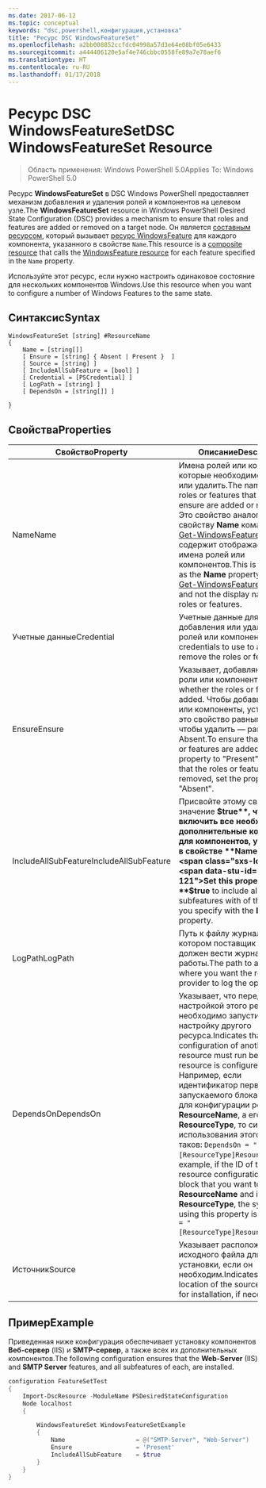 ```yaml
---
ms.date: 2017-06-12
ms.topic: conceptual
keywords: "dsc,powershell,конфигурация,установка"
title: "Ресурс DSC WindowsFeatureSet"
ms.openlocfilehash: a2bb008852ccfdc04998a57d3e64e08bf05e6433
ms.sourcegitcommit: a444406120e5af4e746cbbc0558fe89a7e78aef6
ms.translationtype: HT
ms.contentlocale: ru-RU
ms.lasthandoff: 01/17/2018
---
```

# <a name="dsc-windowsfeatureset-resource"></a><span data-ttu-id="2ec3a-103">Ресурс DSC WindowsFeatureSet</span><span class="sxs-lookup"><span data-stu-id="2ec3a-103">DSC WindowsFeatureSet Resource</span></span>

> <span data-ttu-id="2ec3a-104">Область применения: Windows PowerShell 5.0</span><span class="sxs-lookup"><span data-stu-id="2ec3a-104">Applies To: Windows PowerShell 5.0</span></span>

<span data-ttu-id="2ec3a-105">Ресурс **WindowsFeatureSet** в DSC Windows PowerShell предоставляет механизм добавления и удаления ролей и компонентов на целевом узле.</span><span class="sxs-lookup"><span data-stu-id="2ec3a-105">The **WindowsFeatureSet** resource in Windows PowerShell Desired State Configuration (DSC) provides a mechanism to ensure that roles and features are added or removed on a target node.</span></span>
<span data-ttu-id="2ec3a-106">Он является [составным ресурсом](authoringResourceComposite.md), который вызывает [ресурс WindowsFeature](windowsfeatureResource.md) для каждого компонента, указанного в свойстве `Name`.</span><span class="sxs-lookup"><span data-stu-id="2ec3a-106">This resource is a [composite resource](authoringResourceComposite.md) that calls the [WindowsFeature resource](windowsfeatureResource.md) for each feature specified in the `Name` property.</span></span>

<span data-ttu-id="2ec3a-107">Используйте этот ресурс, если нужно настроить одинаковое состояние для нескольких компонентов Windows.</span><span class="sxs-lookup"><span data-stu-id="2ec3a-107">Use this resource when you want to configure a number of Windows Features to the same state.</span></span>

## <a name="syntax"></a><span data-ttu-id="2ec3a-108">Синтаксис</span><span class="sxs-lookup"><span data-stu-id="2ec3a-108">Syntax</span></span>

```
WindowsFeatureSet [string] #ResourceName
{
    Name = [string[]] 
    [ Ensure = [string] { Absent | Present }  ]
    [ Source = [string] ]
    [ IncludeAllSubFeature = [bool] ]
    [ Credential = [PSCredential] ]
    [ LogPath = [string] ]
    [ DependsOn = [string[]] ]
    
}
```

## <a name="properties"></a><span data-ttu-id="2ec3a-109">Свойства</span><span class="sxs-lookup"><span data-stu-id="2ec3a-109">Properties</span></span>

|  <span data-ttu-id="2ec3a-110">Свойство</span><span class="sxs-lookup"><span data-stu-id="2ec3a-110">Property</span></span>  |  <span data-ttu-id="2ec3a-111">Описание</span><span class="sxs-lookup"><span data-stu-id="2ec3a-111">Description</span></span>   | 
|---|---| 
| <span data-ttu-id="2ec3a-112">Name</span><span class="sxs-lookup"><span data-stu-id="2ec3a-112">Name</span></span>| <span data-ttu-id="2ec3a-113">Имена ролей или компонентов, которые необходимо добавить или удалить.</span><span class="sxs-lookup"><span data-stu-id="2ec3a-113">The names of the roles or features that you want to ensure are added or removed.</span></span> <span data-ttu-id="2ec3a-114">Это свойство аналогично свойству **Name** командлета [Get-WindowsFeature](https://technet.microsoft.com/en-us/library/jj205469.aspx) и не содержит отображаемые имена ролей или компонентов.</span><span class="sxs-lookup"><span data-stu-id="2ec3a-114">This is the same as the **Name** property of the [Get-WindowsFeature](https://technet.microsoft.com/en-us/library/jj205469.aspx) cmdlet, and not the display name of the roles or features.</span></span>| 
| <span data-ttu-id="2ec3a-115">Учетные данные</span><span class="sxs-lookup"><span data-stu-id="2ec3a-115">Credential</span></span>| <span data-ttu-id="2ec3a-116">Учетные данные для добавления или удаления ролей или компонентов.</span><span class="sxs-lookup"><span data-stu-id="2ec3a-116">The credentials to use to add or remove the roles or features.</span></span>| 
| <span data-ttu-id="2ec3a-117">Ensure</span><span class="sxs-lookup"><span data-stu-id="2ec3a-117">Ensure</span></span>| <span data-ttu-id="2ec3a-118">Указывает, добавляются ли роли или компоненты.</span><span class="sxs-lookup"><span data-stu-id="2ec3a-118">Indicates whether the roles or features are added.</span></span> <span data-ttu-id="2ec3a-119">Чтобы добавить роли или компоненты, установите это свойство равным Present, чтобы удалить — равным Absent.</span><span class="sxs-lookup"><span data-stu-id="2ec3a-119">To ensure that the roles or features are added, set this property to "Present" To ensure that the roles or features are removed, set the property to "Absent".</span></span>| 
| <span data-ttu-id="2ec3a-120">IncludeAllSubFeature</span><span class="sxs-lookup"><span data-stu-id="2ec3a-120">IncludeAllSubFeature</span></span>| <span data-ttu-id="2ec3a-121">Присвойте этому свойству значение **$true**, чтобы включить все необходимые дополнительные компоненты для компонентов, указанных в свойстве **Name**.</span><span class="sxs-lookup"><span data-stu-id="2ec3a-121">Set this property to **$true** to include all required subfeatures with of the features you specify with the **Name** property.</span></span>| 
| <span data-ttu-id="2ec3a-122">LogPath</span><span class="sxs-lookup"><span data-stu-id="2ec3a-122">LogPath</span></span>| <span data-ttu-id="2ec3a-123">Путь к файлу журнала, в котором поставщик ресурсов должен вести журнал работы.</span><span class="sxs-lookup"><span data-stu-id="2ec3a-123">The path to a log file where you want the resource provider to log the operation.</span></span>| 
| <span data-ttu-id="2ec3a-124">DependsOn</span><span class="sxs-lookup"><span data-stu-id="2ec3a-124">DependsOn</span></span>| <span data-ttu-id="2ec3a-125">Указывает, что перед настройкой этого ресурса необходимо запустить настройку другого ресурса.</span><span class="sxs-lookup"><span data-stu-id="2ec3a-125">Indicates that the configuration of another resource must run before this resource is configured.</span></span> <span data-ttu-id="2ec3a-126">Например, если идентификатор первого запускаемого блока сценария для конфигурации ресурса — __ResourceName__, а его тип — __ResourceType__, то синтаксис использования этого свойства таков: `DependsOn = "[ResourceType]ResourceName"`.</span><span class="sxs-lookup"><span data-stu-id="2ec3a-126">For example, if the ID of the resource configuration script block that you want to run first is __ResourceName__ and its type is __ResourceType__, the syntax for using this property is `DependsOn = "[ResourceType]ResourceName"`.</span></span>| 
| <span data-ttu-id="2ec3a-127">Источник</span><span class="sxs-lookup"><span data-stu-id="2ec3a-127">Source</span></span>| <span data-ttu-id="2ec3a-128">Указывает расположение исходного файла для установки, если он необходим.</span><span class="sxs-lookup"><span data-stu-id="2ec3a-128">Indicates the location of the source file to use for installation, if necessary.</span></span>| 

## <a name="example"></a><span data-ttu-id="2ec3a-129">Пример</span><span class="sxs-lookup"><span data-stu-id="2ec3a-129">Example</span></span>

<span data-ttu-id="2ec3a-130">Приведенная ниже конфигурация обеспечивает установку компонентов **Веб-сервер** (IIS) и **SMTP-сервер**, а также всех их дополнительных компонентов.</span><span class="sxs-lookup"><span data-stu-id="2ec3a-130">The following configuration ensures that the **Web-Server** (IIS) and **SMTP Server** features, and all subfeatures of each, are installed.</span></span>

```powershell
configuration FeatureSetTest
{
    Import-DscResource -ModuleName PSDesiredStateConfiguration
    Node localhost
    {

        WindowsFeatureSet WindowsFeatureSetExample
        {
            Name                    = @("SMTP-Server", "Web-Server")
            Ensure                  = 'Present'
            IncludeAllSubFeature    = $true
        } 
    }
}
```

